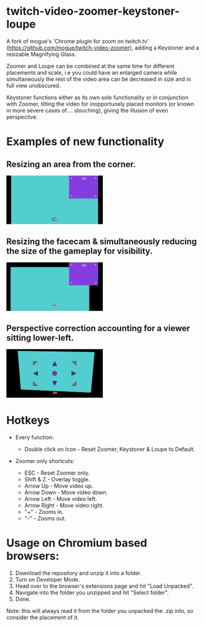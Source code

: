 # twitch-video-zoomer-keystoner-loupe
A fork of mogue's 'Chrome plugin for zoom on twitch.tv' (https://github.com/mogue/twitch-video-zoomer), adding a Keystoner and a resizable Magnifying Glass.

Zoomer and Loupe can be combined at the same time for different placements and scale, i.e you could have an enlarged camera while simultaneously the rest of the video area can be decreased in size and in full view unobscured.

Keystoner functions either as its own sole functionality or in conjunction with Zoomer, tilting the video for inopportunely placed monitors (or known in more severe cases of.... slouching), giving the illusion of even perspective.

# Examples of new functionality
## Resizing an area from the corner.
<img src="https://github.com/Taavirocious/twitch-video-zoomer-keystoner-loupe/blob/main/example_single.png" width=50% height=50%>

## Resizing the facecam & simultaneously reducing the size of the gameplay for visibility.
<img src="https://github.com/Taavirocious/twitch-video-zoomer-keystoner-loupe/blob/main/example_dual.png" width=50% height=50%>

## Perspective correction accounting for a viewer sitting lower-left.
<img src="https://github.com/Taavirocious/twitch-video-zoomer-keystoner-loupe/blob/main/example_keystone.png" width=50% height=50%>

# Hotkeys
+ Every function:
  + Double click on Icon - Reset Zoomer, Keystoner & Loupe to Default.

+ Zoomer only shortcuts:
  + ESC         - Reset Zoomer only.
  + Shift & Z   - Overlay toggle.
  + Arrow Up    - Move video up.
  + Arrow Down  - Move video down.
  + Arrow Left  - Move video left.
  + Arrow Right - Move video right.
  + "+"         - Zooms in.
  + "-"         - Zooms out.

# Usage on Chromium based browsers:
1.  Download the repository and unzip it into a folder.
2.  Turn on Developer Mode.
3.  Head over to the browser's extensions page and hit "Load Unpacked".
4.  Navigate into the folder you unzipped and hit "Select folder".
5.  Done.

Note: this will always read it from the folder you unpacked the .zip into, so consider the placement of it.
